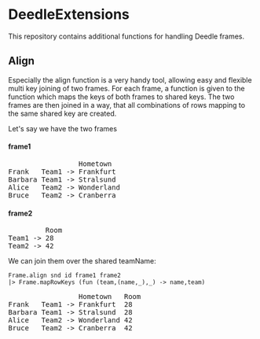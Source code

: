 # DeedleExtensions

This repository contains additional functions for handling Deedle frames. 

## Align

Especially the align function is a very handy tool, allowing easy and flexible multi key joining of two frames. 
For each frame, a function is given to the function which maps the keys of both frames to shared keys. The two frames are then joined in a way, that all combinations of rows mapping to the same shared key are created.

Let's say we have the two frames

#### frame1
<pre>
                 Hometown   
Frank   Team1 -> Frankfurt  
Barbara Team1 -> Stralsund  
Alice   Team2 -> Wonderland 
Bruce   Team2 -> Cranberra  
</pre>
#### frame2
<pre>
         Room 
Team1 -> 28   
Team2 -> 42
</pre>

We can join them over the shared teamName:

```F#
Frame.align snd id frame1 frame2
|> Frame.mapRowKeys (fun (team,(name,_),_) -> name,team)
```

<pre>
                 Hometown   Room 
Frank   Team1 -> Frankfurt  28   
Barbara Team1 -> Stralsund  28   
Alice   Team2 -> Wonderland 42   
Bruce   Team2 -> Cranberra  42 
</pre>
